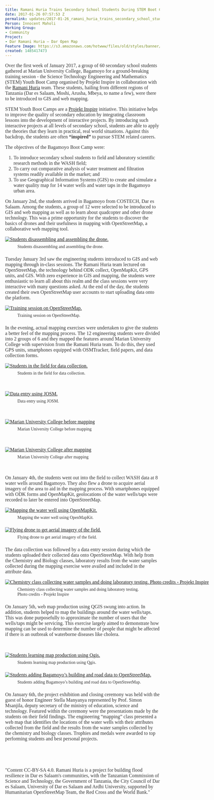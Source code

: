 ```yaml
---
title: Ramani Huria Trains Secondary School Students During STEM Boot Camp
date: 2017-01-26 07:57:53 Z
permalink: updates/2017-01-26_ramani_huria_trains_secondary_school_students_during_stem_boot_camp
Person: Innocent Maholi
Working Group:
- Community
Project:
- Dar Ramani Huria — Dar Open Map
Feature Image: https://s3.amazonaws.com/hotwww/files/old/styles/banner/public/15941302_1911596629070902_2449297582192792374_n.jpg
created: 1485417473
---
```


<p style="color: #333333; font-family: Georgia, 'Times New Roman', 'Bitstream Charter', Times, serif; font-size: 16px; font-style: normal; font-variant-ligatures: normal; font-variant-caps: normal; font-weight: normal;">Over the first week of January 2017, a group of 60 secondary school students gathered at Marian University College, Bagamoyo for a ground-breaking training session - the Science Technology Engineering and Mathematics (STEM) Youth Boot Camp organised by Projekt Inspire in collaboration with the <a href="ramanihuria.org" target="_blank">Ramani Huria</a> team. These students, hailing from different regions of Tanzania (Dar es Salaam, Moshi, Arusha, Mbeya, to name a few), were there to be introduced to GIS and web mapping.</p><p style="color: #333333; font-family: Georgia, 'Times New Roman', 'Bitstream Charter', Times, serif; font-size: 16px; font-style: normal; font-variant-ligatures: normal; font-variant-caps: normal; font-weight: normal;">STEM Youth Boot Camps are a&nbsp;<a href="http://projektinspire.co.tz/">Projekt Inspire</a>&nbsp;initiative. This initiative helps to improve the quality of secondary education by integrating classroom lessons into the development of interactive projects. By introducing such interactive projects at all levels of secondary school, students are able to apply the theories that they learn in practical, real world situations. Against this backdrop, the students are often&nbsp;<strong style="font-weight: bold !important;">“inspired”&nbsp;</strong>to pursue STEM related careers.</p><p style="color: #333333; font-family: Georgia, 'Times New Roman', 'Bitstream Charter', Times, serif; font-size: 16px; font-style: normal; font-variant-ligatures: normal; font-variant-caps: normal; font-weight: normal;">The objectives of the Bagamoyo Boot Camp were:</p><ol style="color: #333333; font-family: Georgia, 'Times New Roman', 'Bitstream Charter', Times, serif; font-size: 16px; font-style: normal; font-variant-ligatures: normal; font-variant-caps: normal; font-weight: normal;"><li>To introduce secondary school students to field and laboratory scientific research methods in the WASH field;</li><li>To carry out comparative analysis of water treatment and filtration systems readily available in the market; and</li><li>To use Geographical Information Systems (GIS) to create and simulate a water quality map for 14 water wells and water taps in the Bagamoyo urban area.</li></ol><p style="color: #333333; font-family: Georgia, 'Times New Roman', 'Bitstream Charter', Times, serif; font-size: 16px; font-style: normal; font-variant-ligatures: normal; font-variant-caps: normal; font-weight: normal;">On January 2nd, the students arrived in Bagamoyo from COSTECH, Dar es Salaam. Among the students, a group of 12 were selected to be introduced to GIS and web mapping as well as to learn about quadcopter and other drone technology. This was a prime opportunity for the students to discover the basics of drones and their usefulness in mapping with OpenStreetMap, a collaborative web mapping tool.</p><div class="mceTemp" style="color: #333333; font-family: Georgia, 'Times New Roman', 'Bitstream Charter', Times, serif; font-size: 16px; font-style: normal; font-variant-ligatures: normal; font-variant-caps: normal; font-weight: normal;"><dl id="attachment_2266" class="wp-caption aligncenter" style="width: 945px;"><dt class="wp-caption-dt" style="-webkit-user-drag: none;"><a style="-webkit-user-drag: none;" href="http://ramanihuria.org/wp-content/uploads/2017/01/Assembling-Drone-Projekt-Inspire.png"><img class="size-full wp-image-2266" style="display: block; -webkit-user-drag: none;" src="http://ramanihuria.org/wp-content/uploads/2017/01/Assembling-Drone-Projekt-Inspire.png" alt="Students disassembling and assembling the drone. " style="width:935px;height:526px"></a></dt><dd class="wp-caption-dd" style="font-size: 14px; padding-top: 0.5em; -webkit-user-drag: none;">Students disassembling and assembling the drone.</dd><dd class="wp-caption-dd" style="font-size: 14px; padding-top: 0.5em; -webkit-user-drag: none;"></dd></dl></div><p style="color: #333333; font-family: Georgia, 'Times New Roman', 'Bitstream Charter', Times, serif; font-size: 16px; font-style: normal; font-variant-ligatures: normal; font-variant-caps: normal; font-weight: normal;">Tuesday January 3rd saw the engineering students introduced to GIS and web mapping through in-class sessions. The Ramani Huria team lectured on OpenStreetMap, the technology behind ODK collect, OpenMapKit, GPS units, and GIS. With zero experience in GIS and mapping, the students were enthusiastic to learn all about this realm and the class sessions were very interactive with many questions asked. At the end of the day, the students created their own OpenStreetMap user accounts to start uploading data onto the platform.</p><div class="mceTemp" style="color: #333333; font-family: Georgia, 'Times New Roman', 'Bitstream Charter', Times, serif; font-size: 16px; font-style: normal; font-variant-ligatures: normal; font-variant-caps: normal; font-weight: normal;"><dl id="attachment_2267" class="wp-caption aligncenter" style="width: 985px;"><dt class="wp-caption-dt" style="-webkit-user-drag: none;"><a style="-webkit-user-drag: none;" href="http://ramanihuria.org/wp-content/uploads/2017/01/Training-on-OSM.png"><img class="size-full wp-image-2267" style="display: block; -webkit-user-drag: none;" src="http://ramanihuria.org/wp-content/uploads/2017/01/Training-on-OSM.png" alt="Training session on OpenStreetMap." style="width:975px;height:548px"></a></dt><dd class="wp-caption-dd" style="font-size: 14px; padding-top: 0.5em; -webkit-user-drag: none;">Training session on OpenStreetMap.</dd><dd class="wp-caption-dd" style="font-size: 14px; padding-top: 0.5em; -webkit-user-drag: none;"></dd></dl></div><p style="color: #333333; font-family: Georgia, 'Times New Roman', 'Bitstream Charter', Times, serif; font-size: 16px; font-style: normal; font-variant-ligatures: normal; font-variant-caps: normal; font-weight: normal;">In the evening, actual mapping exercises were undertaken to give the students a better feel of the mapping process. The 12 engineering students were divided into 2 groups of 6 and they mapped the features around Marian University College with supervision from the Ramani Huria team. To do this, they used GPS units, smartphones equipped with OSMTracker, field papers, and data collection forms.</p><div class="mceTemp" style="color: #333333; font-family: Georgia, 'Times New Roman', 'Bitstream Charter', Times, serif; font-size: 16px; font-style: normal; font-variant-ligatures: normal; font-variant-caps: normal; font-weight: normal;"><dl id="attachment_2268" class="wp-caption aligncenter" style="width: 985px;"><dt class="wp-caption-dt" style="-webkit-user-drag: none;"><a style="-webkit-user-drag: none;" href="http://ramanihuria.org/wp-content/uploads/2017/01/Data-Collection.png"><img class="size-full wp-image-2268" style="display: block; -webkit-user-drag: none;" src="http://ramanihuria.org/wp-content/uploads/2017/01/Data-Collection.png" alt="Students in the field for data collection. " style="width:975px;height:548px"></a></dt><dd class="wp-caption-dd" style="font-size: 14px; padding-top: 0.5em; -webkit-user-drag: none;">Students in the field for data collection.</dd></dl></div><p style="color: #333333; font-family: Georgia, 'Times New Roman', 'Bitstream Charter', Times, serif; font-size: 16px; font-style: normal; font-variant-ligatures: normal; font-variant-caps: normal; font-weight: normal;">&nbsp;</p><div class="mceTemp" style="color: #333333; font-family: Georgia, 'Times New Roman', 'Bitstream Charter', Times, serif; font-size: 16px; font-style: normal; font-variant-ligatures: normal; font-variant-caps: normal; font-weight: normal;"><dl id="attachment_2271" class="wp-caption aligncenter" style="width: 985px;"><dt class="wp-caption-dt" style="-webkit-user-drag: none;"><a style="-webkit-user-drag: none;" href="http://ramanihuria.org/wp-content/uploads/2017/01/Data-Entry.png"><img class="size-full wp-image-2271" style="display: block; -webkit-user-drag: none;" src="http://ramanihuria.org/wp-content/uploads/2017/01/Data-Entry.png" alt="Data entry using JOSM. " style="width:975px;height:548px"></a></dt><dd class="wp-caption-dd" style="font-size: 14px; padding-top: 0.5em; -webkit-user-drag: none;">Data entry using JOSM.</dd></dl></div><p style="color: #333333; font-family: Georgia, 'Times New Roman', 'Bitstream Charter', Times, serif; font-size: 16px; font-style: normal; font-variant-ligatures: normal; font-variant-caps: normal; font-weight: normal;">&nbsp;</p><div class="mceTemp" style="color: #333333; font-family: Georgia, 'Times New Roman', 'Bitstream Charter', Times, serif; font-size: 16px; font-style: normal; font-variant-ligatures: normal; font-variant-caps: normal; font-weight: normal;"><dl id="attachment_2270" class="wp-caption aligncenter" style="width: 622px;"><dt class="wp-caption-dt" style="-webkit-user-drag: none;"><a style="-webkit-user-drag: none;" href="http://ramanihuria.org/wp-content/uploads/2017/01/Before-Mapping.png"><img class="size-full wp-image-2270" style="display: block; -webkit-user-drag: none;" src="http://ramanihuria.org/wp-content/uploads/2017/01/Before-Mapping.png" alt="Marian University College before mapping" style="width:612px;height:623px"></a></dt><dd class="wp-caption-dd" style="font-size: 14px; padding-top: 0.5em; -webkit-user-drag: none;">Marian University College before mapping</dd></dl></div><p style="color: #333333; font-family: Georgia, 'Times New Roman', 'Bitstream Charter', Times, serif; font-size: 16px; font-style: normal; font-variant-ligatures: normal; font-variant-caps: normal; font-weight: normal;">&nbsp;</p><div class="mceTemp" style="color: #333333; font-family: Georgia, 'Times New Roman', 'Bitstream Charter', Times, serif; font-size: 16px; font-style: normal; font-variant-ligatures: normal; font-variant-caps: normal; font-weight: normal;"><dl id="attachment_2273" class="wp-caption aligncenter" style="width: 625px;"><dt class="wp-caption-dt" style="-webkit-user-drag: none;"><a style="-webkit-user-drag: none;" href="http://ramanihuria.org/wp-content/uploads/2017/01/After-Mapping.png"><img class="size-full wp-image-2273" style="display: block; -webkit-user-drag: none;" src="http://ramanihuria.org/wp-content/uploads/2017/01/After-Mapping.png" alt="Marian University College after mapping" style="width:615px;height:621px"></a></dt><dd class="wp-caption-dd" style="font-size: 14px; padding-top: 0.5em; -webkit-user-drag: none;">Marian University College after mapping</dd></dl></div><p style="color: #333333; font-family: Georgia, 'Times New Roman', 'Bitstream Charter', Times, serif; font-size: 16px; font-style: normal; font-variant-ligatures: normal; font-variant-caps: normal; font-weight: normal;">&nbsp;</p><p style="color: #333333; font-family: Georgia, 'Times New Roman', 'Bitstream Charter', Times, serif; font-size: 16px; font-style: normal; font-variant-ligatures: normal; font-variant-caps: normal; font-weight: normal;">On January 4th, the students went out into the field to collect WASH data at 8 water wells around Bagamoyo. They also flew a drone to acquire aerial imagery of the area to aid in the mapping process. With smartphones equipped with ODK forms and OpenMapKit, geolocations of the water wells/taps were recorded to later be entered into OpenStreetMap.</p><div class="mceTemp" style="color: #333333; font-family: Georgia, 'Times New Roman', 'Bitstream Charter', Times, serif; font-size: 16px; font-style: normal; font-variant-ligatures: normal; font-variant-caps: normal; font-weight: normal;"><dl id="attachment_2274" class="wp-caption aligncenter" style="width: 985px;"><dt class="wp-caption-dt" style="-webkit-user-drag: none;"><a style="-webkit-user-drag: none;" href="http://ramanihuria.org/wp-content/uploads/2017/01/WaterOpenMapKit.png"><img class="size-full wp-image-2274" style="display: block; -webkit-user-drag: none;" src="http://ramanihuria.org/wp-content/uploads/2017/01/WaterOpenMapKit.png" alt="Mapping the water well using OpenMapKit." style="width:975px;height:548px"></a></dt><dd class="wp-caption-dd" style="font-size: 14px; padding-top: 0.5em; -webkit-user-drag: none;">Mapping the water well using OpenMapKit.</dd><dd class="wp-caption-dd" style="font-size: 14px; padding-top: 0.5em; -webkit-user-drag: none;"></dd></dl></div><div class="mceTemp" style="color: #333333; font-family: Georgia, 'Times New Roman', 'Bitstream Charter', Times, serif; font-size: 16px; font-style: normal; font-variant-ligatures: normal; font-variant-caps: normal; font-weight: normal;"><dl id="attachment_2275" class="wp-caption aligncenter" style="width: 985px;"><dt class="wp-caption-dt" style="-webkit-user-drag: none;"><a style="-webkit-user-drag: none;" href="http://ramanihuria.org/wp-content/uploads/2017/01/Drone-Projekt-Inspire.png"><img class="size-full wp-image-2275" style="display: block; -webkit-user-drag: none;" src="http://ramanihuria.org/wp-content/uploads/2017/01/Drone-Projekt-Inspire.png" alt="Flying drone to get aerial imagery of the field. " style="width:975px;height:548px"></a></dt><dd class="wp-caption-dd" style="font-size: 14px; padding-top: 0.5em; -webkit-user-drag: none;">Flying drone to get aerial imagery of the field.</dd><dd class="wp-caption-dd" style="font-size: 14px; padding-top: 0.5em; -webkit-user-drag: none;"></dd></dl></div><p style="color: #333333; font-family: Georgia, 'Times New Roman', 'Bitstream Charter', Times, serif; font-size: 16px; font-style: normal; font-variant-ligatures: normal; font-variant-caps: normal; font-weight: normal;">The data collection was followed by a data entry session during which the students uploaded their collected data onto OpenStreetMap. With help from the Chemistry and Biology classes, laboratory results from the water samples collected during the mapping exercise were availed and included in the attribute data.</p><div class="mceTemp" style="color: #333333; font-family: Georgia, 'Times New Roman', 'Bitstream Charter', Times, serif; font-size: 16px; font-style: normal; font-variant-ligatures: normal; font-variant-caps: normal; font-weight: normal;"><dl id="attachment_2277" class="wp-caption aligncenter" style="width: 985px;"><dt class="wp-caption-dt" style="-webkit-user-drag: none;"><a style="-webkit-user-drag: none;" href="http://ramanihuria.org/wp-content/uploads/2017/01/Chemistry-Class-Lab-Testing.png"><img class="size-full wp-image-2277" style="display: block; -webkit-user-drag: none;" src="http://ramanihuria.org/wp-content/uploads/2017/01/Chemistry-Class-Lab-Testing.png" alt="Chemistry class collecting water samples and doing laboratory testing. Photo credits - Projekt Inspire" style="width:975px;height:650px"></a></dt><dd class="wp-caption-dd" style="font-size: 14px; padding-top: 0.5em; -webkit-user-drag: none;">Chemistry class collecting water samples and doing laboratory testing.<br style="-webkit-user-drag: none;">Photo credits - Projekt Inspire</dd><dd class="wp-caption-dd" style="font-size: 14px; padding-top: 0.5em; -webkit-user-drag: none;"></dd></dl></div><p style="color: #333333; font-family: Georgia, 'Times New Roman', 'Bitstream Charter', Times, serif; font-size: 16px; font-style: normal; font-variant-ligatures: normal; font-variant-caps: normal; font-weight: normal;">On January 5th, web map production using QGIS swung into action. In addition, students helped to map the buildings around the water wells/taps. This was done purposefully to approximate the number of users that the wells/taps might be servicing. This exercise largely aimed to demonstrate how mapping can be used to determine the number of people that might be affected if there is an outbreak of waterborne diseases like cholera.</p><p style="color: #333333; font-family: Georgia, 'Times New Roman', 'Bitstream Charter', Times, serif; font-size: 16px; font-style: normal; font-variant-ligatures: normal; font-variant-caps: normal; font-weight: normal;">&nbsp;</p><div class="mceTemp" style="color: #333333; font-family: Georgia, 'Times New Roman', 'Bitstream Charter', Times, serif; font-size: 16px; font-style: normal; font-variant-ligatures: normal; font-variant-caps: normal; font-weight: normal;"><dl id="attachment_2278" class="wp-caption aligncenter" style="width: 985px;"><dt class="wp-caption-dt" style="-webkit-user-drag: none;"><a style="-webkit-user-drag: none;" href="http://ramanihuria.org/wp-content/uploads/2017/01/QGIS.png"><img class="size-full wp-image-2278" style="display: block; -webkit-user-drag: none;" src="http://ramanihuria.org/wp-content/uploads/2017/01/QGIS.png" alt="Students learning map production using Qgis." style="width:975px;height:548px"></a></dt><dd class="wp-caption-dd" style="font-size: 14px; padding-top: 0.5em; -webkit-user-drag: none;">Students learning map production using Qgis.</dd><dd class="wp-caption-dd" style="font-size: 14px; padding-top: 0.5em; -webkit-user-drag: none;"></dd></dl></div><div class="mceTemp" style="color: #333333; font-family: Georgia, 'Times New Roman', 'Bitstream Charter', Times, serif; font-size: 16px; font-style: normal; font-variant-ligatures: normal; font-variant-caps: normal; font-weight: normal;"><dl id="attachment_2279" class="wp-caption aligncenter" style="width: 985px;"><dt class="wp-caption-dt" style="-webkit-user-drag: none;"><a style="-webkit-user-drag: none;" href="http://ramanihuria.org/wp-content/uploads/2017/01/Data-Entry-OSM.png"><img class="size-full wp-image-2279" style="display: block; -webkit-user-drag: none;" src="http://ramanihuria.org/wp-content/uploads/2017/01/Data-Entry-OSM.png" alt="Students adding Bagamoyo’s building and road data to OpenStreetMap. " style="width:975px;height:548px"></a></dt><dd class="wp-caption-dd" style="font-size: 14px; padding-top: 0.5em; -webkit-user-drag: none;">Students adding Bagamoyo’s building and road data to OpenStreetMap.</dd><dd class="wp-caption-dd" style="font-size: 14px; padding-top: 0.5em; -webkit-user-drag: none;"></dd></dl></div><p style="color: #333333; font-family: Georgia, 'Times New Roman', 'Bitstream Charter', Times, serif; font-size: 16px; font-style: normal; font-variant-ligatures: normal; font-variant-caps: normal; font-weight: normal;">On January 6th, the project exhibition and closing ceremony was held with the guest of honor Engineer Stella Manyanya represented by Prof. Simon Msanjila, deputy secretary of the ministry of education, science and technology. Featured within the ceremony were the presentations made by the students on their field findings. The engineering “mapping” class presented a web map that identifies the locations of the water wells with their attributes collected from the field and the results from the water samples collected by the chemistry and biology classes. Trophies and medals were awarded to top performing students and best personal projects.</p><p style="color: #333333; font-family: Georgia, 'Times New Roman', 'Bitstream Charter', Times, serif; font-size: 16px; font-style: normal; font-variant-ligatures: normal; font-variant-caps: normal; font-weight: normal;">&nbsp;</p><p style="color: #333333; font-family: Georgia, 'Times New Roman', 'Bitstream Charter', Times, serif; font-size: 16px; font-style: normal; font-variant-ligatures: normal; font-variant-caps: normal; font-weight: normal;">&nbsp;</p><p><font color="#333333" face="Georgia, Times New Roman, Bitstream Charter, Times, serif"><span style="font-size: 16px;">"Content CC-BY-SA 4.0. Ramani Huria is a project for building flood resilience in Dar es Salaam's communities, with the Tanzanian Commission of Science and Technology, the Government of Tanzania, the City Council of Dar es Salaam, University of Dar es Salaam and Ardhi University, supported by Humanitarian OpenStreetMap Team, the Red Cross and the World Bank."</span></font></p>
